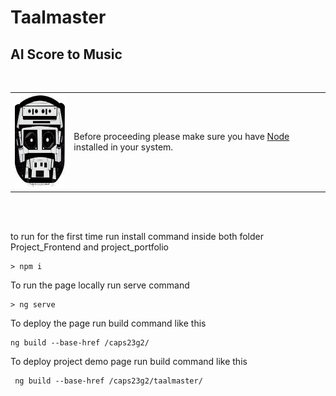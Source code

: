 # Taalmaster

## AI Score to Music

<br>
<table><tr><td>
<img src="./project_portfolio/src/assets/logo.png" height="150em"/></td><td>Before proceeding please make sure you have <a href="https://nodejs.org/en/" target="_blank">Node</a> installed in your system.</td>
</tr></table>
<br>
<br>

to run for the first time run install command inside both folder Project_Frontend and project_portfolio

```
> npm i
```

To run the page locally run serve command

```
> ng serve
```

To deploy the page run build command like this

```
ng build --base-href /caps23g2/
```

To deploy project demo page run build command like this

```
 ng build --base-href /caps23g2/taalmaster/
```
